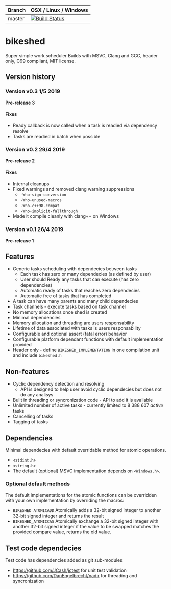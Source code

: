 |Branch      | OSX / Linux / Windows |
|------------|-----------------------|
|master      | [![Build Status](https://travis-ci.org/DanEngelbrecht/bikeshed.svg?branch=master)](https://travis-ci.org/DanEngelbrecht/bikeshed?branch=master) |

# bikeshed
Super simple work scheduler
Builds with MSVC, Clang and GCC, header only, C99 compliant, MIT license.

## Version history

### Version v0.3 1/5 2019

**Pre-release 3**

#### Fixes

- Ready callback is now called when a task is readied via dependency resolve
- Tasks are readied in batch when possible

### Version v0.2 29/4 2019

**Pre-release 2**

#### Fixes

- Internal cleanups
- Fixed warnings and removed clang warning suppressions
  - `-Wno-sign-conversion`
  - `-Wno-unused-macros`
  - `-Wno-c++98-compat`
  - `-Wno-implicit-fallthrough`
- Made it compile cleanly with clang++ on Windows

### Version v0.1 26/4 2019

**Pre-release 1**

## Features
- Generic tasks scheduling with dependecies between tasks
  - Each task has zero or many dependecies (as defined by user)
  - User should Ready any tasks that can execute (has zero dependencies)
  - Automatic ready of tasks that reaches zero dependecies
  - Automatic free of tasks that has completed
- A task can have many parents and many child dependecies
- Task channels - execute tasks based on task channel
- No memory allocations once shed is created
- Minimal dependencies
- Memory allocation and threading are users responsability
- Lifetime of data associated with tasks is users responsability
- Configurable and optional assert (fatal error) behavior
- Configurable platform dependant functions with default implementation provided
- Header only - define `BIKESHED_IMPLEMENTATION` in one compilation unit and include `bikeshed.h`

## Non-features
- Cyclic dependency detection and resolving
  - API is designed to help user avoid cyclic dependecies but does not do any analisys
- Built in threading or syncronization code - API to add it is available
- Unlimited number of active tasks - currently limited to 8 388 607 *active* tasks
- Cancelling of tasks
- Tagging of tasks

## Dependencies
Minimal dependecies with default overridable method for atomic operations.
 - `<stdint.h>`
 - `<string.h>`
 - The default (optional) MSVC implementation depends on `<Windows.h>`.

### Optional default methods
The default implementations for the atomic functions can be overridden with your own implementation by overriding the macros:
 - `BIKESHED_ATOMICADD` Atomically adds a 32-bit signed integer to another 32-bit signed integer and returns the result
 - `BIKESHED_ATOMICCAS` Atomically exchange a 32-bit signed integer with another 32-bit signed integer if the value to be swapped matches the provided compare value, returns the old value.

## Test code dependecies

Test code has dependencies added as git sub-modules
 - https://github.com/JCash/jctest for unit test validation
 - https://github.com/DanEngelbrecht/nadir for threading and syncronization
